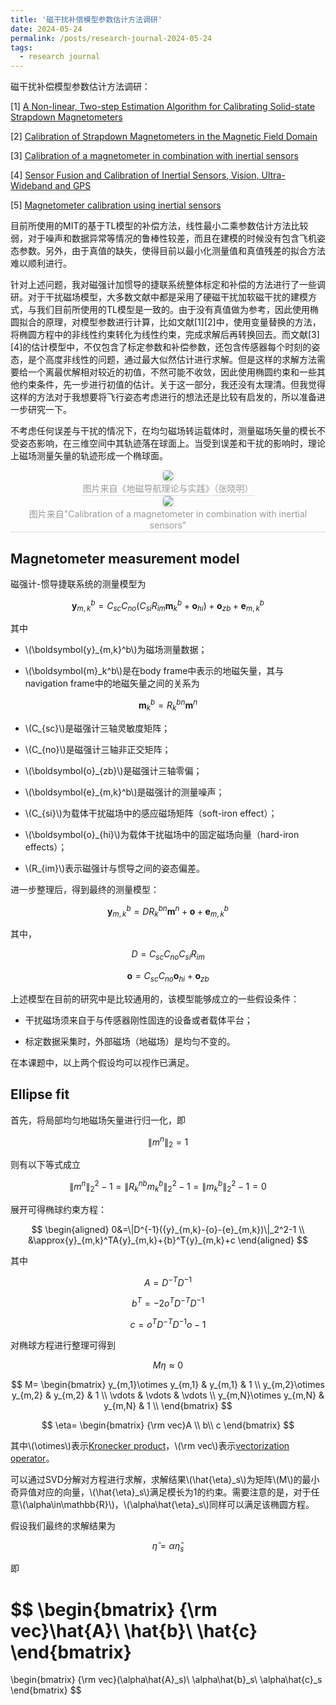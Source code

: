 ```yaml
---
title: '磁干扰补偿模型参数估计方法调研'
date: 2024-05-24
permalink: /posts/research-journal-2024-05-24
tags:
  - research journal
---
```


磁干扰补偿模型参数估计方法调研：

[1] [A Non-linear, Two-step Estimation Algorithm for Calibrating Solid-state Strapdown Magnetometers](https://users.soe.ucsc.edu/~elkaim/Documents/TwoVec.pdf)

[2] [Calibration of Strapdown Magnetometers in the Magnetic Field Domain](https://ascelibrary.org/doi/10.1061/%28ASCE%290893-1321%282006%2919%3A2%2887%29)

[3] [Calibration of a magnetometer in combination with inertial sensors](https://ieeexplore.ieee.org/document/6289882)

[4] [Sensor Fusion and Calibration of Inertial Sensors, Vision, Ultra-Wideband and GPS](https://user.it.uu.se/~thosc112/team/hol2011.pdf)

[5] [Magnetometer calibration using inertial sensors](https://ieeexplore.ieee.org/document/7470259)

目前所使用的MIT的基于TL模型的补偿方法，线性最小二乘参数估计方法比较弱，对于噪声和数据异常等情况的鲁棒性较差，而且在建模的时候没有包含飞机姿态参数。另外，由于真值的缺失，使得目前以最小化测量值和真值残差的拟合方法难以顺利进行。

针对上述问题，我对磁强计加惯导的捷联系统整体标定和补偿的方法进行了一些调研。对于干扰磁场模型，大多数文献中都是采用了硬磁干扰加软磁干扰的建模方式，与我们目前所使用的TL模型是一致的。由于没有真值做为参考，因此使用椭圆拟合的原理，对模型参数进行计算，比如文献[1][2]中，使用变量替换的方法，将椭圆方程中的非线性约束转化为线性约束，完成求解后再转换回去。而文献[3][4]的估计模型中，不仅包含了标定参数和补偿参数，还包含传感器每个时刻的姿态，是个高度非线性的问题，通过最大似然估计进行求解。但是这样的求解方法需要给一个离最优解相对较近的初值，不然可能不收敛，因此使用椭圆约束和一些其他约束条件，先一步进行初值的估计。关于这一部分，我还没有太理清。但我觉得这样的方法对于我想要将飞行姿态考虑进行的想法还是比较有启发的，所以准备进一步研究一下。

不考虑任何误差与干扰的情况下，在均匀磁场转运载体时，测量磁场矢量的模长不受姿态影响，在三维空间中其轨迹落在球面上。当受到误差和干扰的影响时，理论上磁场测量矢量的轨迹形成一个椭球面。

<center>
    <img style="border-radius: 0.3125em;
    box-shadow: 0 2px 4px 0 rgba(34,36,38,.12),0 2px 10px 0 rgba(34,36,38,.08);" 
    src="http://sunqinxuan.github.io/images/posts-research-journal-2024-05-24-img0.png">
    <br>
    <div style="color:orange; border-bottom: 1px solid #d9d9d9;
    display: inline-block;
    color: #999;
    padding: 2px;">图片来自《地磁导航理论与实践》（张晓明）</div>
</center>

<center>
    <img style="border-radius: 0.3125em;
    box-shadow: 0 2px 4px 0 rgba(34,36,38,.12),0 2px 10px 0 rgba(34,36,38,.08);" 
    src="http://sunqinxuan.github.io/images/posts-research-journal-2024-05-24-img1.png">
    <br>
    <div style="color:orange; border-bottom: 1px solid #d9d9d9;
    display: inline-block;
    color: #999;
    padding: 2px;">图片来自"Calibration of a magnetometer in combination with inertial sensors"</div>
</center>

## Magnetometer measurement model

磁强计-惯导捷联系统的测量模型为

$$
\boldsymbol{y}_{m,k}^b=C_{sc}C_{no}
(C_{si}R_{im}\boldsymbol{m}_k^b+\boldsymbol{o}_{hi})
+\boldsymbol{o}_{zb}+\boldsymbol{e}_{m,k}^b
$$

其中

- \\(\boldsymbol{y}_{m,k}^b\\)为磁场测量数据；

- \\(\boldsymbol{m}_k^b\\)是在body frame中表示的地磁矢量，其与navigation frame中的地磁矢量之间的关系为

$$
\boldsymbol{m}_k^b=R_k^{bn}\boldsymbol{m}^n
$$

- \\(C_{sc}\\)是磁强计三轴灵敏度矩阵；

- \\(C_{no}\\)是磁强计三轴非正交矩阵；

- \\(\boldsymbol{o}_{zb}\\)是磁强计三轴零偏；

- \\(\boldsymbol{e}_{m,k}^b\\)是磁强计的测量噪声；

- \\(C_{si}\\)为载体干扰磁场中的感应磁场矩阵（soft-iron effect）；

- \\(\boldsymbol{o}_{hi}\\)为载体干扰磁场中的固定磁场向量（hard-iron effects）；

- \\(R_{im}\\)表示磁强计与惯导之间的姿态偏差。

进一步整理后，得到最终的测量模型：

$$
\boldsymbol{y}_{m,k}^b=DR_k^{bn}\boldsymbol{m}^n+\boldsymbol{o}+\boldsymbol{e}_{m,k}^b
$$

其中，

$$
D=C_{sc}C_{no}C_{si}R_{im}
$$

$$
\boldsymbol{o}=C_{sc}C_{no}\boldsymbol{o}_{hi}+\boldsymbol{o}_{zb}
$$

上述模型在目前的研究中是比较通用的，该模型能够成立的一些假设条件：

- 干扰磁场须来自于与传感器刚性固连的设备或者载体平台；

- 标定数据采集时，外部磁场（地磁场）是均匀不变的。

在本课题中，以上两个假设均可以视作已满足。

## Ellipse fit

首先，将局部均匀地磁场矢量进行归一化，即

$$
\|{m}^n\|_2=1
$$

则有以下等式成立

$$
\|{m}^n\|_2^2-1=\|R_k^{nb}{m}_k^b\|_2^2-1=\|{m}_k^b\|_2^2-1=0
$$

展开可得椭球约束方程：

$$
\begin{aligned}
0&=\|D^{-1}({y}_{m,k}-{o}-{e}_{m,k})\|_2^2-1 \\
&\approx{y}_{m,k}^TA{y}_{m,k}+{b}^T{y}_{m,k}+c
\end{aligned}
$$

其中

$$
A=D^{-T}D^{-1} \tag{1}
$$

$$
{b}^T=-2{o}^TD^{-T}D^{-1} \tag{2}
$$

$$
c={o}^TD^{-T}D^{-1}{o}-1 \tag{3}
$$

对椭球方程进行整理可得到

$$
M\eta\approx0
$$

$$
M=
\begin{bmatrix}
y_{m,1}\otimes y_{m,1} & y_{m,1} & 1 \\
y_{m,2}\otimes y_{m,2} & y_{m,2} & 1 \\
\vdots & \vdots & \vdots \\
y_{m,N}\otimes y_{m,N} & y_{m,N} & 1 \\
\end{bmatrix}
$$

$$
\eta=
\begin{bmatrix}
{\rm vec}A \\
b\\
c
\end{bmatrix}
$$

其中\\(\otimes\\)表示[Kronecker product](https://en.wikipedia.org/wiki/Kronecker_product)，\\(\rm vec\\)表示[vectorization operator](https://en.wikipedia.org/wiki/Vectorization_(mathematics))。

可以通过SVD分解对方程进行求解，求解结果\\(\hat{\eta}_s\\)为矩阵\\(M\\)的最小奇异值对应的向量，\\(\hat{\eta}_s\\)满足模长为1的约束。需要注意的是，对于任意\\(\alpha\in\mathbb{R}\\)，\\(\alpha\hat{\eta}_s\\)同样可以满足该椭圆方程。

假设我们最终的求解结果为

$$
\hat{\eta}=\alpha\hat{\eta}_s
$$

即

$$
\begin{bmatrix}
{\rm vec}\hat{A}\\
\hat{b}\\
\hat{c}
\end{bmatrix}
=
\begin{bmatrix}
{\rm vec}(\alpha\hat{A}_s)\\
\alpha\hat{b}_s\\
\alpha\hat{c}_s
\end{bmatrix}
$$


<!--

## Problem formulation

在文献[5]中，磁强计-惯导捷联系统标定问题被建模为未知模型参数下的传感器姿态估计问题。

>Our magnetometer calibration algorithm is formulated as a problem of determining the sensor's orientation in the presence of unknown model parameters.

令系统状态\\(x_t\\)表示\\(t\\)时刻的传感器姿态，则对应非线性系统状态模型可以表示为：

$$
x_{t+1}=f_t(x_t,\omega_t,e_{\omega,t},\theta),
$$

$$
y_t=
\begin{bmatrix}
y_{a,t}\\
y_{m,t}
\end{bmatrix}=
\begin{bmatrix}
h_{a,t}(x_t)\\
h_{m,t}(x_t,\theta)
\end{bmatrix}
+e_t(\theta)
$$


## 标定算法流程

![img](http://sunqinxuan.github.io/images/posts-research-journal-2024-05-24-img2.png)


## MAXIMUM LIKELIHOOD FORMULATION

在补偿之前，磁测量数据分布在一个椭球面上，而在补偿后，理论上磁测量数据将分布在一个球面上。

以下将省略表示body frame的上标\\(b\\)。

综合上节内容，总的测量模型为

$$
\boldsymbol{y}_{m,k}=DR_k^{bn}\boldsymbol{m}^n+\boldsymbol{o}+\boldsymbol{e}_{m,k}
$$

定义模型参数\\(\boldsymbol\theta\\)为

$$
\boldsymbol\theta=\{D,\boldsymbol{o},\boldsymbol{m}^n,\{R^{bn}_k\}_{k=1}^K\}
$$

其中

$$
D\in\mathbb{R}^{3\times3}, \boldsymbol{o}\in\mathbb{R}^{3},
$$

$$
\boldsymbol{m}^n\in\{\mathbb{R}^{3}:\|\boldsymbol{m}^n\|_2^2=1,m_y^n=0\},
$$

$$
\{R^{bn}_k\}_{k=1}^K\in\mathbb{SO}(3)
$$

<font color=blue>
这里有个问题，载体或传感器相对于navigation frame的姿态\\(R^{bn}_k\\)是无法直接获取到的，需要利用惯导等额外测量进行估计。
</font>

假设噪声项为独立分布高斯白噪声，即

$$
\boldsymbol{e}_{m,k}\sim\mathcal{N}(0,\Sigma_m)
$$

通过对以下最大似然问题的求解，得到参数\\(\boldsymbol\theta\\)的最优估计：

$$
\hat{\boldsymbol{\theta}}_{ML}=\arg\max_{\boldsymbol{\theta}}
p_\theta(\boldsymbol{y}_{1:K})
$$

其中

$$
\boldsymbol{y}_{1:K}=\{\boldsymbol{y}_{m,1},\boldsymbol{y}_{m,2},\cdots,\boldsymbol{y}_{m,K}\}
$$

在独立分布高斯白噪声的假设下，最大似然估计问题可以转化为

$$
\hat{\boldsymbol{\theta}}_{ML}=\arg\min_{\boldsymbol{\theta}}
\frac{1}{2}
\sum_{k=1}^K
\|\boldsymbol{e}_{m,k}\|^2_{\Sigma_m^{-1}}
$$

在文献[3][4]中，目标函数中还有另外一项，是垂直向地心方向的磁测观测模型，但在本课题中，这个观测数据似乎无法直接获取，因此忽略这一项。

## INITIAL ESTIMATE

为了保证ML问题的求解能够收敛到最优解，利用椭圆约束等条件，对参数进行初值的估计。

-->























